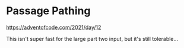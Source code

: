 Passage Pathing
===============

https://adventofcode.com/2021/day/12

This isn't super fast for the large part two input, but it's still tolerable...
